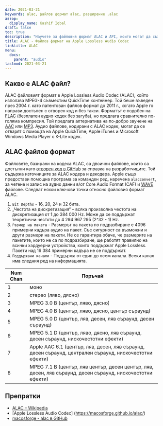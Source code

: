 ```yaml
---
date: 2021-03-21
keywords: alac, файлов формат alac, разширение .alac
автор:
  display_name: Kashif Iqbal
draft: false
toc: true
description: "Научете за файловия формат ALAC и API, които могат да създават и отварят ALAC файлове."
title: ALAC - Файлов формат на Apple Lossless Audio Codec
linktitle: ALAC
menu:
  docs:
    parent: "audio"
lastmod: 2021-03-21
---
```


## Какво е ALAC файл?

ALAC файловият формат е Apple Lossless Audio Codec (ALAC), който използва MPEG-4 съвместим QuickTime контейнер. Той беше въведен през 2004 г. като патентован файлов формат до 2011 г., когато Apple го направи достъпен с отворен код и без такси. Форматът е подобен на [FLAC](/bg/audio/flac/) (безплатен аудио кодек без загуба), но предлага сравнително по-голяма компресия. Той предлага алтернатива на по-добро звучене на [AAC](/bg/audio/aac/) или [MP3](/bg/audio/mp3/). Аудио файлове, кодирани с ALAC кодек, могат да се отварят с помощта на Apple QuickTime, Apple iTunes и Microsoft Windows Media Player с K-Lite кодек.

## ALAC файлов формат

Файловете, базирани на кодека ALAC, са двоични файлове, които са достъпни като [отворен код в GitHub](https://github.com/macosforge/alac) за справка на разработчиците. Той съдържа източниците за ALAC кодера и декодера. Apple също предостави помощна програма за команден ред, наречена `alacconvert`, за четене и запис на аудио данни в/от Core Audio Format (CAF) и [WAVE](/bg/audio/wav/) файлове. Следват някои ключови точки относно файловия формат ALAC.

1. `Bit Depths` - 16, 20, 24 и 32 бита.
1. „Честота на дискретизация“ – всяка произволна честота на дискретизация от 1 до 384 000 Hz. Може да се поддържат теоретични честоти до 4 294 967 295 (2^32 - 1) Hz.
1. `Размер на пакета` - Размерът на пакета по подразбиране е 4096 примерни кадъра аудио на пакет. Със сигурност са възможни и други размери на пакети. Не се гарантира обаче, че размерите на пакетите, които не са по подразбиране, ще работят правилно на всички хардуерни устройства, които поддържат Apple Lossless. Пакети над 16 384 примерни кадъра не се поддържат.
1. `Поддържани канали` - Поддържа от един до осем канала. Всеки канал има следния ред на информацията.

|Num Chan| Поръчай|
|---|---|
|1 |моно|
|2 |стерео (ляво, дясно)|
|3 |MPEG 3.0 B (център, ляво, дясно)|
|4 |MPEG 4.0 B (център, ляво, дясно, център съраунд)|
|5 |MPEG 5.0 D (център, ляв, десен, ляв съраунд, десен съраунд)|
|6 |MPEG 5.1 D (център, ляво, дясно, ляв съраунд, десен съраунд, нискочестотни ефекти)|
|7 |Apple AAC 6.1 (център, ляв, десен, ляв съраунд, десен съраунд, централен съраунд, нискочестотни ефекти)|
|8 |MPEG 7.1 B (център, ляв център, десен център, ляв, десен, ляв съраунд, десен съраунд, нискочестотни ефекти)|

## Препратки

* [ALAC – Wikipedia](https://en.wikipedia.org/wiki/Apple_Lossless)
* [Apple Lossless Audio Codec] (https://macosforge.github.io/alac/)
* [macosforge - alac в GitHub](https://github.com/macosforge/alac)

